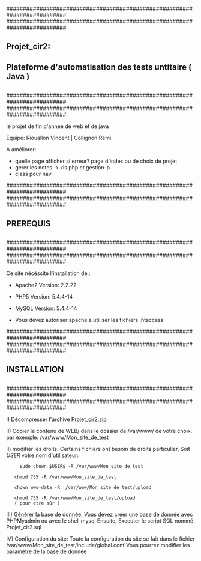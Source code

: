 ##########################################################################
##########################################################################
##                                                                      ##
##                          Projet_cir2:                                ##
##        Plateforme d'automatisation des tests untitaire ( Java )      ##
##                                                                      ##
##########################################################################
##########################################################################

le projet de fin d'année de web et de java

Equipe: Riouallon Vincent | Collignon Rémi

A améliorer:
- quelle page afficher si erreur? page d'index ou de choix de projet
- gerer les notes -> xls.php et gestion-p
- class pour nav

##########################################################################
##########################################################################
##                                                                      ##
##                            PREREQUIS                                 ##
##                                                                      ##
##########################################################################
##########################################################################

Ce site nécéssite l'installation de :

  - Apache2     Version:  2.2.22
  - PHP5        Version:  5.4.4-14
  - MySQL       Version:  5.4.4-14

  - Vous devez autoriser apache a utiliser les fichiers .htaccess

##########################################################################
##########################################################################
##                                                                      ##
##                           INSTALLATION                               ##
##                                                                      ##
##########################################################################
##########################################################################

I)    Décompresser l'archive Projet_cir2.zip

II)   Copier le contenu de WEB/ dans le dossier de /var/www/ de votre 
	    choix.
      par exemple: /var/www/Mon_site_de_test

II)   modifier les droits:
      Certains fichiers ont besoin de droits particulier,
      Soit $USER$ votre nom d'utilisateur:

	     sudo chown $USER$ -R /var/www/Mon_site_de_test

  	   chmod 755 -R /var/www/Mon_site_de_test
  	   
       chown www-data -R  /var/www/Mon_site_de_test/upload
  	   
       chmod 755 -R /var/www/Mon_site_de_test/upload
       ( pour etre sûr )

III)  Générer la base de donnée, 
      Vous devez créer une base de donnée avec PHPMyadmin ou avec le shell mysql
      Ensuite, Executer le script SQL nommé Projet_cir2.sql


IV)  Configuration du site:
      Toute la configuration du site se fait dans le fichier
       /var/www/Mon_site_de_test/include/global.conf
       Vous pourrez modifier les paramètre de la base de donnée